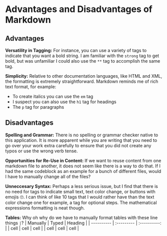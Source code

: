 # Advantages and Disadvantages of Markdown

## Advantages

**Versatility in Tagging:**
For instance, you can use a variety of tags to indicate that you want a bold string. I am familiar with the `strong` tag to get bold, but was unfamiliar I could also use the `**` tag to accomplish the same tag.  

**Simplicity:**
Relative to other documentation languages, like HTML and XML, the formatting is extremely straightforward. Markdown reminds me of rich text format, for example:
- To create italics you can use the `em` tag
- I suspect you can also use the `h1` tag for headings
- The `p` tag for paragraphs

  
## Disadvantages
<strong>Spelling and Grammar:</strong>
There is no spelling or grammar checker native to this application. It is more apparent while you are writing that you need to go over your work extra carefully to ensure that you did not create any typos or use the wrong verb tense.

<strong>Opportunities for Re-Use in Content:</strong>
If we want to reuse content from one markdown file to another, it does not seem like there is a way to do that. If I had the same codeblock as an example for a bunch of different files, would I have to manually change all of the files?

<strong>Unneccesary Syntax:</strong>
Perhaps a less serious issue, but I find that there is no need for tags to indicate small text, text color change, or buttons with emojis :roll_eyes:. I can think of like 10 tags that I would rather have than the text color change one for example, a tag for optional steps. The mathematical expressions formatting is neat though.

<strong>Tables:</strong> Why oh why do we have to manually format tables with these line things `|`?
| Manually   | Typed      | Heading      |
| ---------- | :--------- | :----------: |
| cell       | cell       | cell         |
| cell       | cell       | cell         |
    
